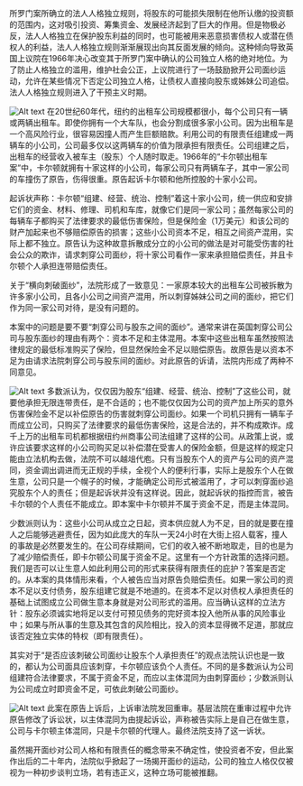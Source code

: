 所罗门案所确立的法人人格独立规则，将股东的可能损失限制在他所认缴的投资额的范围内，这对吸引投资、筹集资金、发展经济起到了巨大的作用。但是物极必反，法人人格独立在保护股东利益的同时，也可能被用来恶意损害债权人或潜在债权人的利益，法人人格独立规则渐渐展现出向其反面发展的倾向。这种倾向导致英国上议院在1966年决心改变其于所罗门案中确认的公司独立人格的绝对地位。为了防止人格独立的滥用，维护社会公正，上议院进行了一场鼓励掀开公司面纱运动，允许在某些情况下否定公司独立人格，让债权人直接向股东或姊妹公司追偿。法人人格独立规则进入了干预主义时期。

![Alt text][taxi]
在20世纪60年代，纽约的出租车公司规模都很小，每个公司只有一辆或两辆出租车。即使你拥有一个大车队，也会分割成很多家小公司。因为出租车是一个高风险行业，很容易因撞人而产生巨额赔款。利用公司的有限责任组建成一两辆车的小公司，公司最多仅以这两辆车的价值为限承担有限责任。公司组建之后，出租车的经营收入被车主（股东）个人随时取走。1966年的“卡尔顿出租车案”中，卡尔顿就拥有十家这样的小公司，每家公司只有两辆车子，其中一家公司的车撞伤了原告，伤得很重。原告起诉卡尔顿和他所控股的十家小公司。

起诉状声称：卡尔顿“组建、经营、统治、控制”着这十家小公司，统一供应和安排它们的资金、材料、修理、司机和车库，就像它们是同一家公司；虽然每家公司的每辆车子都购买了法律要求的最低伤害保险，但是保险金（1万美元）和该公司的财产加起来也不够赔偿原告的损害；这些小公司资本不足，相互之间资产混用，实际上都不独立。原告认为这种故意拆散成分立的小公司的做法是对可能受伤害的社会公众的欺诈，请求刺穿公司面纱，将十家公司看作一家来承担赔偿责任，并且卡尔顿个人承担连带赔偿责任。

关于“横向刺破面纱”，法院形成了一致意见：一家原本较大的出租车公司被拆散为许多家小公司，且各小公司之间资产混用，所以刺穿姊妹公司之间的面纱，把它们作为同一家公司对待，是没有问题的。

本案中的问题是要不要“刺穿公司与股东之间的面纱”。通常来讲在英国刺穿公司公司与股东面纱的理由有两个：资本不足和主体混用。本案中这些出租车虽然按照法律规定的最低标准购买了保险，但显然保险金不足以赔偿原告。故原告是以资本不足为由请求法院刺穿公司与股东间的面纱。对此原告的诉请，法院内形成了两种不同意见。

![Alt text][2]
多数派认为，仅仅因为股东“组建、经营、统治、控制”了这些公司，就要他承担无限连带责任，是不合适的；也不能仅仅因为公司的资产加上所买的意外伤害保险金不足以补偿原告的伤害就刺穿公司面纱。如果一个司机只拥有一辆车子而成立公司，只购买了法律要求的最低伤害保险，这是合法的，并不构成欺诈。成千上万的出租车司机都根据纽约州商事公司法组建了这样的公司。从政策上说，或许应该要求这样的小公司购买足以补偿潜在受害人的保险金额，但是这样的规定只能由立法机构去做，法院不可以越俎代庖。只有当股东个人的资产与公司的资产混同，资金调出调进而无正规的手续，全视个人的便利行事，实际上是股东个人在做生意，公司只是一个幌子的时候，才能确定公司形式被滥用了，才可以刺穿面纱追究股东个人的责任；但是起诉状并没有这样说。因此，就起诉状的指控而言，被告卡尔顿的个人责任不能成立。即本案中卡尔顿并不属于资金不足，而是主体混同。

少数派则认为：这些小公司从成立之日起，资本供应就人为不足，目的就是要在撞人之后能够逃避责任，因为如此庞大的车队一天24小时在大街上招人载客，撞人的事故是必然要发生的。在公司存续期间，它们的收入被不断地取走，目的也是为了减少赔偿责任，即卡尔顿公司属于资金不足。这里有一个方针政策的选择问题。我们是否可以让生意人如此利用公司的形式来获得有限责任的庇护？答案是否定的。从本案的具体情形来看，个人被告应当对原告负赔偿责任。如果一家公司的资本不足以支付债务，股东组建它就是不地道的。在资本不足以对债权人承担责任的基础上试图成立公司做生意本身就是对公司形式的滥用。应当确认这样的立法方针：股东必须诚实地将足以支付可预见债务的完好资本投入他所从事的风险事业中；如果与所从事的生意及其包含的风险相比，投入的资本显得微不足道，那就应该否定独立实体的特权（即有限责任）。

其实对于“是否应该刺破公司面纱让股东个人承担责任”的观点法院认识也是一致的，都认为公司面具应该刺穿，卡尔顿应该负个人责任。不同的是多数派认为公司组建符合法律要求，不属于资金不足，而应以主体混同为由刺穿面纱；少数派则认为公司成立时即资金不足，可依此刺破公司面纱。

![Alt text][3]
此案在原告上诉后，上诉审法院发回重审。基层法院在重审过程中允许原告修改了诉讼状，以主体混同为由提起诉讼，声称被告实际上是自己在做生意，公司与卡尔顿主体混同，只是卡尔顿的代理人。最终法院支持了这一诉状。

虽然揭开面纱对公司人格和有限责任的概念带来不确定性，使投资者不安，但此案作出后的二十年内，法院似乎掀起了一场揭开面纱的运动，公司的独立人格仅仅被视为一种初步谈判立场，若有违正义，这种立场可能被推翻。
<!-- Link list -->
[taxi]: https://pic4.zhimg.com/80/v2-c3841c2d2ca51e227b8f0551bbbfeb9f_720w.webp
[2]: https://pic3.zhimg.com/80/v2-386b7b8eda9823d25d33bd5ed6df536a_720w.webp
[3]: https://pic1.zhimg.com/80/v2-0698fd28f9b222e437ba1bc97ac8cba0_720w.webp